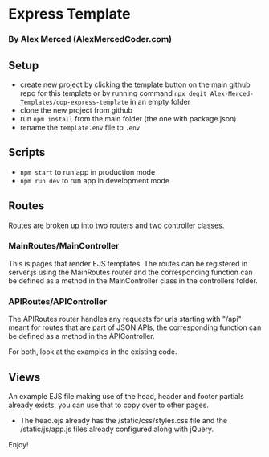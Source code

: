 # Express Template

### By Alex Merced (AlexMercedCoder.com)

## Setup

- create new project by clicking the template button on the main github repo for this template or by running command `npx degit Alex-Merced-Templates/oop-express-template` in an empty folder
- clone the new project from github
- run `npm install` from the main folder (the one with package.json)
- rename the `template.env` file to `.env`

## Scripts

- `npm start` to run app in production mode
- `npm run dev` to run app in development mode

## Routes

Routes are broken up into two routers and two controller classes.

### MainRoutes/MainController

This is pages that render EJS templates. The routes can be registered in server.js using the MainRoutes router and the corresponding function can be defined as a method in the MainController class in the controllers folder.

### APIRoutes/APIController

The APIRoutes router handles any requests for urls starting with "/api" meant for routes that are part of JSON APIs, the corresponding function can be defined as a method in the APIController.

For both, look at the examples in the existing code.

## Views

An example EJS file making use of the head, header and footer partials already exists, you can use that to copy over to other pages.

- The head.ejs already has the /static/css/styles.css file and the /static/js/app.js files already configured along with jQuery.

Enjoy!
